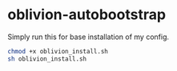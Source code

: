 # oblivion-autobootstrap

Simply run this for base installation of my config.
```bash
chmod +x oblivion_install.sh
sh oblivion_install.sh
```
